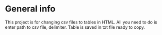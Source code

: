 <h1>General info</h1>
This project is for changing csv files to tables in HTML.
All you need to do is enter path to csv file, delimiter.
Table is saved in txt file ready to copy.
